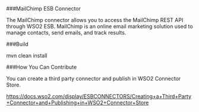 ###MailChimp ESB Connector

The MailChimp connector allows you to access the MailChimp REST API through WSO2 ESB. MailChimp is an online email marketing solution used to manage contacts, send emails, and track results.

###Build

mvn clean install

###How You Can Contribute

You can create a third party connector and publish in WSO2 Connector Store.

https://docs.wso2.com/display/ESBCONNECTORS/Creating+a+Third+Party+Connector+and+Publishing+in+WSO2+Connector+Store